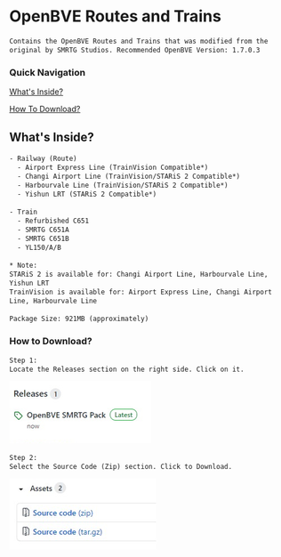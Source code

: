 # OpenBVE Routes and Trains

```
Contains the OpenBVE Routes and Trains that was modified from the
original by SMRTG Studios. Recommended OpenBVE Version: 1.7.0.3
```
### Quick Navigation
[What's Inside?](#Whats-Inside)

[How To Download?](#How-to-download)


## What's Inside?
```
- Railway (Route)
  - Airport Express Line (TrainVision Compatible*)
  - Changi Airport Line (TrainVision/STARiS 2 Compatible*)
  - Harbourvale Line (TrainVision/STARiS 2 Compatible*)
  - Yishun LRT (STARiS 2 Compatible*)

- Train
  - Refurbished C651
  - SMRTG C651A
  - SMRTG C651B
  - YL150/A/B

* Note:
STARiS 2 is available for: Changi Airport Line, Harbourvale Line, Yishun LRT
TrainVision is available for: Airport Express Line, Changi Airport Line, Harbourvale Line

Package Size: 921MB (approximately)
```


### How to Download?
```
Step 1:
Locate the Releases section on the right side. Click on it.
```
![rl-1](Readme-Stuffs/Images/release1.jpg)

```
Step 2:
Select the Source Code (Zip) section. Click to Download.
```
![rl-2](Readme-Stuffs/Images/release2.jpg)

